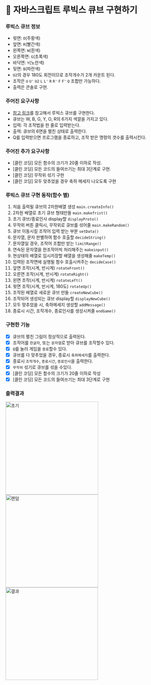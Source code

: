 # 🎲 자바스크립트 루빅스 큐브 구현하기

### 루빅스 큐브 정보

- 윗면: `O`(주황색)
- 앞면: `R`(빨간색)
- 왼쪽면: `W`(흰색)
- 오른쪽면: `G`(초록색)
- 바닥면: `Y`(노란색)
- 뒷면: `B`(파란색)
- `U2`의 경우 180도 회전이므로 조작개수가 2개 카운트 된다.
- 조작은 `U` `U'` `U2` `L` `L'` `R` `R'` `F` `F'` `Q` 조합만 가능하다.
- 출력은 콘솔로 구현.

### 주어진 요구사항

- [참고 링크](https://cube3x3.com/%ED%81%90%EB%B8%8C%EB%A5%BC-%EB%A7%9E%EC%B6%94%EB%8A%94-%EB%B0%A9/#notation)를 참고해서 루빅스 큐브를 구현한다.
- 큐브는 W, B, G, Y, O, R의 6가지 색깔을 가지고 있다.
- 입력: 각 조작법을 한 줄로 입력받는다.
- 출력: 큐브의 6면을 펼친 상태로 출력한다.
- Q를 입력받으면 프로그램을 종료하고, 조작 받은 명령의 갯수를 출력시킨다.

### 주어진 추가 요구사항

- [클린 코딩] 모든 함수의 크기가 20줄 이하로 작성.
- [클린 코딩] 모든 코드의 들여쓰기는 최대 3단계로 구현.
- [클린 코딩] 무작위 섞기 구현
- [클린 코딩] 모두 맞추었을 경우 축하 메세지 나오도록 구현

### 루빅스 큐브 구현 동작(함수 별)

1. 처음 출력될 큐브의 2차원배열 생성 `main.createInfo()`
2. 2차원 배열로 초기 큐브 형태만들 `main.makefrist()`
3. 초기 큐브/종료인사 display할 `displayProto()`
4. 무작위 버튼 클릭시, 무작위로 큐브를 섞어줄 `main.makeRandom()`
5. 큐브 이동시킬 조작어 입력 받는 부분 `setData()`
6. 문자열, 문자 판별하여 함수 호출할 `decideString()`
7. 문자열일 경우, 조작어 조합만 받는 `limitRange()`
8. 연속된 문자열을 한조작어씩 처리해주는 `makeinput()`
9. 현상태의 배열로 임시저장할 배열을 생성해줄 `makeTemp()`
10. 입력된 조작면에 실행될 함수 호출시켜주는 `decideCase()`
11. 앞면 조작(시계, 반시계) `rotateFront()`
12. 오른면 조작(시계, 반시계) `rotateRight()`
13. 왼면 조작(시계, 반시계) `rotateLeft()`
14. 윗면 조작(시계, 반시계, 180도) `rotateUp()`
15. 조작된 배열로 새로운 큐브 만들 `createNewCube()`
16. 조작되어 생성되는 큐브 display할 `displayNewCube()`
17. 모두 맞추었을 시, 축하메세지 생성할 `addMessage()`
18. 종료시 시간, 조작개수, 종료인사를 생성시켜줄 `endGame()`

### 구현한 기능

- [x] 큐브의 펼친 그림이 정상적으로 출력된다.
- [x] 조작어를 `한글자`, 또는 `문자열`로 받아 큐브를 조작할수 있다.
- [x] `Q`를 눌러 게임을 `종료`할수 있다.
- [x] 큐브를 다 맞추었을 경우, 종료시 `축하메세지`를 출력한다.
- [x] 종료시 `조작개수`, `종료시간`, `종료인사`을 출력한다.
- [x] `무작위` 섞기로 큐브를 섞을 수있다.
- [x] [클린 코딩] 모든 함수의 크기가 20줄 이하로 작성
- [x] [클린 코딩] 모든 코드의 들여쓰기는 최대 3단계로 구현

### 출력결과

<img width="303" alt="초기" src="https://user-images.githubusercontent.com/71510362/102526484-0f174500-40df-11eb-85d0-616a1643e946.PNG">

<img width="303" alt="랜덤" src="https://user-images.githubusercontent.com/71510362/102526551-2d7d4080-40df-11eb-8c9f-9de5261eac1a.PNG">

<img width="302" alt="결과" src="https://user-images.githubusercontent.com/71510362/102526526-1fc7bb00-40df-11eb-8e4e-35195cf0def5.PNG">
